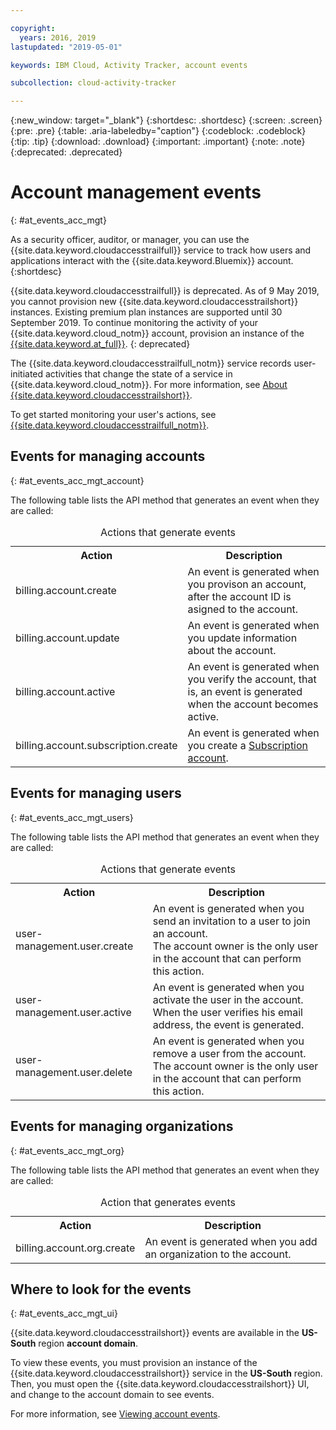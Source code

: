 ```yaml
---

copyright:
  years: 2016, 2019
lastupdated: "2019-05-01"

keywords: IBM Cloud, Activity Tracker, account events

subcollection: cloud-activity-tracker

---
```


{:new_window: target="_blank"}
{:shortdesc: .shortdesc}
{:screen: .screen}
{:pre: .pre}
{:table: .aria-labeledby="caption"}
{:codeblock: .codeblock}
{:tip: .tip}
{:download: .download}
{:important: .important}
{:note: .note}
{:deprecated: .deprecated}

# Account management events  
{: #at_events_acc_mgt}

As a security officer, auditor, or manager, you can use the {{site.data.keyword.cloudaccesstrailfull}} service to track how users and applications interact with the {{site.data.keyword.Bluemix}} account. 
{:shortdesc}

{{site.data.keyword.cloudaccesstrailfull}} is deprecated. As of 9 May 2019, you cannot provision new {{site.data.keyword.cloudaccesstrailshort}} instances. Existing premium plan instances are supported until 30 September 2019. To continue monitoring the activity of your {{site.data.keyword.cloud_notm}} account, provision an instance of the [{{site.data.keyword.at_full}}](/docs/services/Activity-Tracker-with-LogDNA?topic=logdnaat-getting-started#getting-started).
{: deprecated}

The {{site.data.keyword.cloudaccesstrailfull_notm}} service records user-initiated activities that change the state of a service in {{site.data.keyword.cloud_notm}}. For more information, see [About {{site.data.keyword.cloudaccesstrailshort}}](/docs/services/cloud-activity-tracker?topic=cloud-activity-tracker-activity_tracker_ov#activity_tracker_ov).

To get started monitoring your user's actions, see [{{site.data.keyword.cloudaccesstrailfull_notm}}](/docs/services/cloud-activity-tracker?topic=cloud-activity-tracker-getting-started). 



## Events for managing accounts
{: #at_events_acc_mgt_account}

The following table lists the API method that generates an event when they are called:

<table>
  <caption>Actions that generate events</caption>
  <tr>
    <th>Action</th>
	  <th>Description</th>
  </tr>
  <tr>
    <td>billing.account.create</td>
	  <td>An event is generated when you provison an account, after the account ID is asigned to the account.</td>
  </tr>
  <tr>
    <td>billing.account.update</td>
	  <td>An event is generated when you update information about the account.</td>
  </tr>
  <tr>
    <td>billing.account.active</td>
	  <td>An event is generated when you verify the account, that is, an event is generated when the account becomes active.</td>
  </tr>
  <tr>
    <td>billing.account.subscription.create</td>
	  <td>An event is generated when you create a <a href="/docs/account?topic=account-accounts#subscription-account">Subscription account</a>.</td>
  </tr>
</table>



## Events for managing users
{: #at_events_acc_mgt_users}

The following table lists the API method that generates an event when they are called:

<table>
  <caption>Actions that generate events</caption>
  <tr>
    <th>Action</th>
	  <th>Description</th>
  </tr>
  <tr>
    <td>user-management.user.create</td>
	  <td>An event is generated when you send an invitation to a user to join an account. </br>The account owner is the only user in the account that can perform this action.</td>
  </tr>
  <tr>
    <td>user-management.user.active</td>
	  <td>An event is generated when you activate the user in the account. </br>When the user verifies his email address, the event is generated.</td>
  </tr>
  <tr>
    <td>user-management.user.delete</td>
	  <td>An event is generated when you remove a user from the account. </br>The account owner is the only user in the account that can perform this action.</td>
  </tr>
</table>

## Events for managing organizations
{: #at_events_acc_mgt_org}

The following table lists the API method that generates an event when they are called:

<table>
  <caption>Action that generates events</caption>
  <tr>
    <th>Action</th>
	  <th>Description</th>
  </tr>
  <tr>
    <td>billing.account.org.create</td>
	  <td>An event is generated when you add an organization to the account.</td>
  </tr>
</table>

## Where to look for the events
{: #at_events_acc_mgt_ui}

{{site.data.keyword.cloudaccesstrailshort}} events are available in the **US-South** region **account domain**. 

To view these events, you must provision an instance of the {{site.data.keyword.cloudaccesstrailshort}} service in the **US-South** region. Then, you must open the {{site.data.keyword.cloudaccesstrailshort}} UI, and change to the account domain to see events. 

For more information, see [Viewing account events](/docs/services/cloud-activity-tracker/how-to/manage-events-ui?topic=cloud-activity-tracker-view_acc_events#view_acc_events_account_events).






